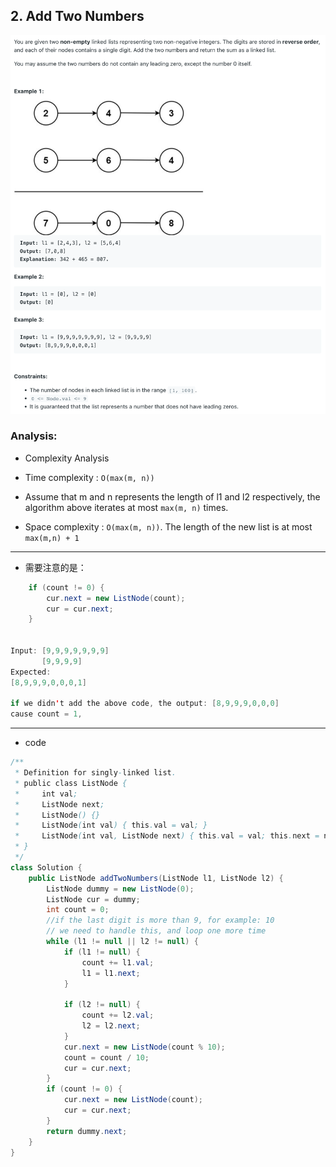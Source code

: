 ## 2. Add Two Numbers
![](img/2023-01-05-19-36-46.png)

### Analysis:


- Complexity Analysis

- Time complexity : `O(max(m, n))`
- Assume that m and n represents the length of l1 and l2 respectively, 
  the algorithm above iterates at most `max(m, n)` times.

- Space complexity : `O(max(m, n))`. 
  The length of the new list is at most `max(m,n) + 1`
---
- 需要注意的是：

```java
    if (count != 0) {
        cur.next = new ListNode(count);
        cur = cur.next;
    }


Input: [9,9,9,9,9,9,9]
       [9,9,9,9]
Expected:
[8,9,9,9,0,0,0,1]

if we didn't add the above code, the output: [8,9,9,9,0,0,0]
cause count = 1, 
```
 
---



- code

```java
/**
 * Definition for singly-linked list.
 * public class ListNode {
 *     int val;
 *     ListNode next;
 *     ListNode() {}
 *     ListNode(int val) { this.val = val; }
 *     ListNode(int val, ListNode next) { this.val = val; this.next = next; }
 * }
 */
class Solution {
    public ListNode addTwoNumbers(ListNode l1, ListNode l2) {
        ListNode dummy = new ListNode(0);
        ListNode cur = dummy;
        int count = 0;
        //if the last digit is more than 9, for example: 10
        // we need to handle this, and loop one more time
        while (l1 != null || l2 != null) {
            if (l1 != null) {
                count += l1.val;
                l1 = l1.next;
            }
            
            if (l2 != null) {
                count += l2.val;
                l2 = l2.next;
            }
            cur.next = new ListNode(count % 10);
            count = count / 10;
            cur = cur.next;
        }
        if (count != 0) {
            cur.next = new ListNode(count);
            cur = cur.next;
        }        
        return dummy.next;
    }
}
```